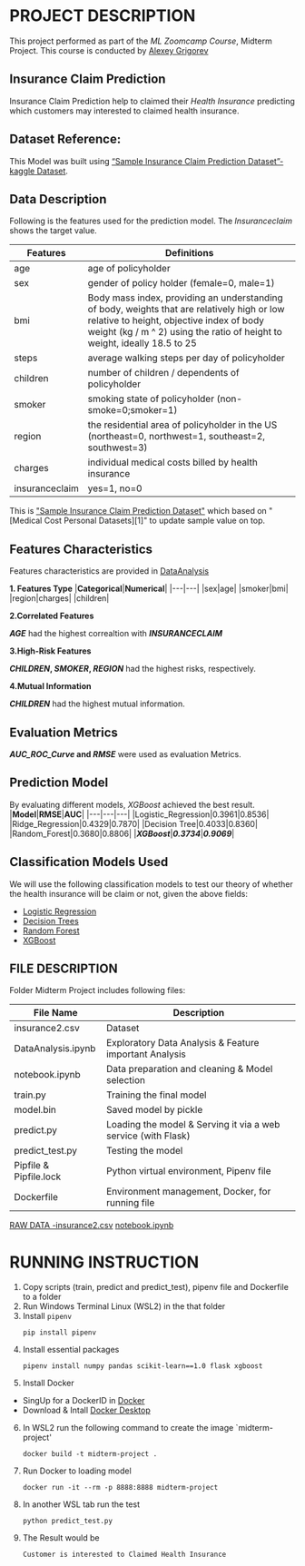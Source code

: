 # PROJECT DESCRIPTION

This project performed as part of the _ML Zoomcamp Course_, Midterm Project. This course is conducted by [Alexey Grigorev](https://bit.ly/3BxeAoB)

## Insurance Claim Prediction
Insurance Claim Prediction help to claimed their _Health Insurance_ predicting which customers may interested to claimed health insurance.

## Dataset Reference:
This Model was built using [“Sample Insurance Claim Prediction Dataset”-kaggle Dataset](https://www.kaggle.com/datasets/easonlai/sample-insurance-claim-prediction-dataset#:~:text=1%2C%20no%3D0-,Insurance,-Usability).

## Data Description
Following is the features used for the prediction model. The _Insuranceclaim_ shows the target value.

| **Features** | **Definitions** |
|---|---|
| age | age of policyholder|
| sex | gender of policy holder (female=0, male=1)|
|bmi | Body mass index, providing an understanding of body, weights that are relatively high or low relative to height, objective index of body weight (kg / m ^ 2) using the ratio of height to weight, ideally 18.5 to 25|
|steps | average walking steps per day of policyholder|
|children| number of children / dependents of policyholder|
|smoker| smoking state of policyholder (non-smoke=0;smoker=1)|
|region| the residential area of policyholder in the US (northeast=0, northwest=1, southeast=2, southwest=3)|
|charges | individual medical costs billed by health insurance|
|insuranceclaim | yes=1, no=0|

This is ["Sample Insurance Claim Prediction Dataset"](https://www.kaggle.com/datasets/easonlai/sample-insurance-claim-prediction-dataset#:~:text=1%2C%20no%3D0-,Insurance,-Usability) which based on "[Medical Cost Personal Datasets][1]" to update sample value on top.

## Features Characteristics
Features characteristics are provided in [DataAnalysis](https://github.com/jcdumlao14/Homework-ml-zoomcamp/blob/main/Midterm%20Project/DataAnalysis.ipynb)

**1. Features Type**
|**Categorical**|**Numerical**|
|---|---|
|sex|age|
|smoker|bmi|
|region|charges|
|children|

**2.Correlated Features**

**_AGE_** had the highest correaltion with **_INSURANCECLAIM_**

**3.High-Risk Features**

**_CHILDREN_, _SMOKER_, _REGION_** had the highest risks, respectively.

**4.Mutual Information**

**_CHILDREN_** had the highest mutual information.

## Evaluation Metrics
**_AUC_ROC_Curve_ and _RMSE_** were used as evaluation Metrics.

## Prediction Model
By evaluating different models, _XGBoost_ achieved the best result.
|**Model**|**RMSE**|**AUC**|
|---|---|---|
|Logistic_Regression|0.3961|0.8536|
|Ridge_Regression|0.4329|0.7870|
|Decision Tree|0.4033|0.8360|
|Random_Forest|0.3680|0.8806|
|***XGBoost***|***0.3734***|***0.9069***|

## Classification Models Used
We will use the following classification models to test our theory of whether the health insurance will be claim or not, given the above fields: 

* [Logistic Regression](https://scikit-learn.org/stable/modules/generated/sklearn.linear_model.LogisticRegression.html)
* [Decision Trees](https://scikit-learn.org/stable/modules/generated/sklearn.tree.DecisionTreeClassifier.html)
* [Random Forest](https://scikit-learn.org/stable/modules/generated/sklearn.ensemble.RandomForestClassifier.html)
* [XGBoost](https://xgboost.readthedocs.io/en/latest/python/index.html)


## FILE DESCRIPTION
Folder Midterm Project includes following files:

|**File Name**|**Description**|
|---|---|
|insurance2.csv|Dataset|
|DataAnalysis.ipynb|Exploratory Data Analysis & Feature important Analysis|
|notebook.ipynb|Data preparation and cleaning & Model selection|
|train.py|Training the final model|
|model.bin|Saved model by pickle|
|predict.py|Loading the model & Serving it via a web service (with Flask)|
|predict_test.py|Testing the model|
|Pipfile & Pipfile.lock|Python virtual environment, Pipenv file|
|Dockerfile|Environment management, Docker, for running file|

[RAW DATA -insurance2.csv](https://raw.githubusercontent.com/jcdumlao14/Homework-ml-zoomcamp/main/insurance2.csv)
[notebook.ipynb](https://github.com/jcdumlao14/Homework-ml-zoomcamp/blob/main/Midterm%20Project/notebook.ipynb)

# RUNNING INSTRUCTION
1. Copy scripts (train, predict and predict_test), pipenv file and Dockerfile to a folder
2. Run Windows Terminal Linux (WSL2) in the that folder
3. Install `pipenv`
   ```
   pip install pipenv
   ```
4. Install essential packages
   ```
   pipenv install numpy pandas scikit-learn==1.0 flask xgboost
   ```
5. Install Docker
 - SingUp for a DockerID in [Docker](https://hub.docker.com/)
 - Download & Intall [Docker Desktop](https://docs.docker.com/desktop/windows/install/)
 
6. In WSL2 run the following command to create the image `midterm-project'
   ```
   docker build -t midterm-project .
   ```
7. Run Docker to loading model
   ```
   docker run -it --rm -p 8888:8888 midterm-project
   ```
8. In another WSL tab run the test 
   ```
   python predict_test.py
   ```
9. The Result would be
   ```
   Customer is interested to Claimed Health Insurance
   ```
